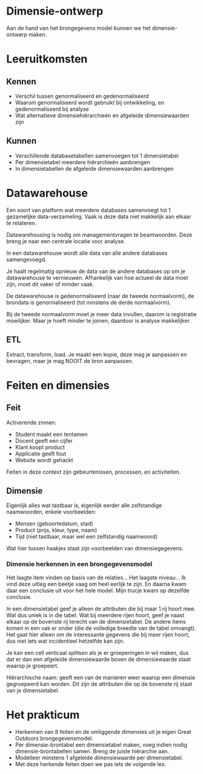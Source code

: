 # Dimensie-ontwerp
Aan de hand van het brongegevens model kunnen we het dimensie-ontwerp maken.

# Leeruitkomsten
## Kennen
- Verschil tussen genormaliseerd en gedenormaliseerd
- Waarom genormaliseerd wordt gebruikt bij ontwikkeling, en gedenormaliseerd bij analyse
- Wat alternatieve dimensiehiërarchieën en afgeleide dimensiewaarden zijn
## Kunnen
- Verschillende databasetabellen samenvoegen tot 1 dimensietabel
- Per dimensietabel meerdere hiërarchieën aanbrengen
- In dimensietabellen de afgeleide dimensiewaarden aanbrengen

# Datawarehouse
Een soort van platform wat meerdere databases samenvoegt tot 1 gezamelijke data-verzameling. Vaak is deze data niet makkelijk aan elkaar te relateren.

Datawarehousing is nodig om managementvragen te beantwoorden. Deze breng je naar een centrale locatie voor analyse.

In een datawarehouse wordt alle data van alle andere databases samengevoegd.

Je haalt regelmatig opnieuw de data van de andere databases op om je datawarehouse te vernieuwen. Afhankelijk van hoe actueel de data moet zijn, moet dit vaker of minder vaak.

De datawarehouse is gedenormaliseerd (naar de tweede normaalvorm), de brondata is genormaliseerd (tot minstens de derde normaalvorm).

Bij de tweede normaalvorm moet je meer data invullen, daarom is registratie moeilijker. Maar je hoeft minder te joinen, daardoor is analyse makkelijker.

## ETL
Extract, transform, load. Je maakt een kopie, deze mag je aanpassen en bevragen, maar je mag NOOIT de bron aanpassen.

# Feiten en dimensies
## Feit
Activerende zinnen:

- Student maakt een tentamen
- Docent geeft een cijfer
- Klant koopt product
- Applicatie geeft fout
- Website wordt gehackt

Feiten in deze context zijn gebeurtenissen, processen, en activiteiten.

## Dimensie
Eigenlijk alles wat tastbaar is, eigenlijk eerder alle zelfstandige naamwoorden, enkele voorbeelden:

- Mensen (geboortedatum, stad)
- Product (prijs, kleur, type, naam)
- Tijd (niet tastbaar, maar wel een zelfstandig naamwoord)

Wat hier tussen haakjes staat zijn voorbeelden van dimensiegegevens.

### Dimensie herkennen in een brongegevensmodel
Het laagte item vinden op basis van de relaties... Het laagste niveau... Ik vind deze uitleg een beetje vaag om heel eerlijk te zijn. En daarna kwam daar een conclusie uit voor het hele model. Mijn trucje kwam op dezelfde conclusie.

In een dimensietabel geef je alleen de attributen die bij maar 1 rij hoort mee. Wat dus uniek is in die tabel. Wat bij meerdere rijen hoort, geef je naast elkaar op de bovenste rij terecht van de dimensietabel. De andere items komen in een vak er onder (die de volledige breedte van de tabel omvangt). Het gaat hier alleen om de interessante gegevens die bij meer rijen hoort, dus niet iets wat incidentieel hetzelfde kan zijn.

Je kan een cell verticaal splitsen als je er groeperingen in wil maken, dus dat er dan een afgeleide dimensiewaarde boven de dimensiewaarde staat waarop je groepeert.

Hiërarchische naam: geeft een van de manieren weer waarop een dimensie gegroepeerd kan worden. Dit zijn de attributen die op de bovenste rij staat van je dimensietabel.

# Het prakticum
- Herkennen van 8 feiten en de omliggende dimensies uit je eigen Great Outdoors brongegevensmodel.
- Per dimensie-brontabel een dimensietabel maken, voeg indien nodig dimensie-brontabellen samen. Breng de juiste hiërarchie aan.
- Modelleer minstens 1 afgeleide dimensiewaarde per dimensietabel.
- Met deze herkende feiten doen we pas iets de volgende les.
